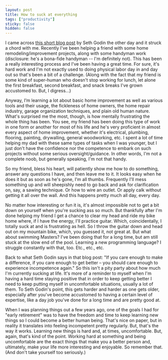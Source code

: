 ```yaml
---
layout: post
title: How to suck at everything
tags: ["productivity"]
sticky: false
hidden: false
---
```


I came across [this short blog post](https://seths.blog/2019/03/on-feeling-incompetent/) by Seth Godin the other day and it struck a chord with me. Recently I've been helping a friend with some home remodeling/improvement projects, along with some handyman work (disclosure: he's a bona-fide handyman -- I'm definitely not). This has been a really interesting process and I've been having a great time. For sure, it's hard work and I'm not exactly used to doing physical labor day in and day out so that's been a bit of a challenge. (Along with the fact that my friend is some kind of super-human who doesn't stop working for lunch, let alone the first breakfast, second breakfast, and snack breaks I've grown accustomed to. But, I digress...)

Anyway, I’m learning a lot about basic home improvement as well as various tools and their usage, the fickleness of home owners, the home repair industry, garage organization techniques, and plain old human nature. What's surprised me the most, though, is how mentally frustrating the whole thing has been. You see, my friend has been doing this type of work in one form or another for most of his life and he's very proficient in almost every aspect of home improvement, whether it's electrical, plumbing, flooring, painting, drywalling, general woodworking, etc. I spent a lot of time helping my dad with these same types of tasks when I was younger, but I just don't have the confidence nor the competence to embark on such projects without some serious oversight/guidance. In other words, I'm not a complete noob, but generally speaking, I'm not that handy.

So my friend, bless his heart, will patiently show me how to do something, answer any questions I have, and then leave me to it. It looks easy when he does it but as soon as he's gone, I'm all thumbs. Frequently I'll mess something up and will sheepishly need to go back and ask for clarification on, say, a sawing technique. Or how to wire an outlet. Or apply calk without getting it all over the wall. And this happens pretty much all day, every day.

No matter how interesting or fun it is, it's almost impossible not to get a bit down on yourself when you're sucking ass so much. But thankfully after I'm done helping my friend I get a chance to clear my head and ride my bike home where, if I have the energy, I'll practice guitar. Which, coincidentally, I totally suck at and is frustrating as hell. So I throw the guitar down and head out on my mountain bike, which, you guessed it, not great at. But what about swimming Masters? I've been doing that for a long time, but am still stuck at the slow end of the pool. Learning a new programming language? I struggle constantly with that, too. Etc., etc., etc.

Back to what Seth Godin says in that blog post: "If you care enough to make a difference, if you care enough to get better – you should care enough to experience incompetence again." So this isn't a pity party about how much I'm currently sucking at life. It's more of a reminder to myself when I'm having a hard time staying positive that in order to keep getting better I need to keep putting myself in uncomfortable situations, usually a lot of them. To Seth Godin's point, this gets harder and harder as one gets older, especially after you've become accustomed to having a certain level of expertise, like a day job you've done for a long time and are pretty good at.

When I was planning things out a few years ago, one of the goals I had for "early retirement" was to have the freedom and time to keep learning new things so I could become a better human being. That's nice on paper, but in reality it translates into feeling incompetent pretty regularly. But, that's the way it works. Learning new things is hard and, at times, uncomfortable. But, again, that's kind of the point. Working hard at something and being uncomfortable are the exact things that make you a better person and, ultimately, make your life more interesting and enjoyable. So remember that. (And don't take yourself too seriously.)